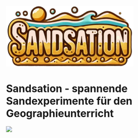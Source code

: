 <IMG width="350px" src="https://github.com/manitaro/sandsation/blob/292a4b9ec50713b2199ef6c74b91caa6a7fcd03c/Sandsation.png" />

# Sandsation - spannende Sandexperimente für den Geographieunterricht

<IMG width="400px" src="https://github.com/manitaro/sandsation/blob/292a4b9ec50713b2199ef6c74b91caa6a7fcd03c/Sandsation_Model.png" />
